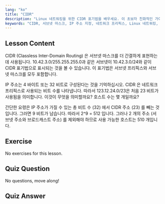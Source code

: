 ```yaml
---
lang: "ko"
title: "CIDR"
description: "Linux 네트워킹을 위한 CIDR 표기법을 배우세요. 이 초보자 친화적인 가이드를 통해 서브넷 마스크, IP 주소 지정 및 호스트 계산을 이해하세요. 네트워크 기술을 향상시키세요!"
keywords: "CIDR, 서브넷 마스크, IP 주소 지정, 네트워크 프리픽스, Linux 네트워킹, 초보자, 튜토리얼, 가이드"
---
```


## Lesson Content

CIDR (Classless Inter-Domain Routing) 은 서브넷 마스크를 더 간결하게 표현하는 데 사용됩니다. 10.42.3.0/255.255.255.0과 같은 서브넷이 10.42.3.0/24와 같이 CIDR 표기법으로 표시되는 것을 볼 수 있습니다. 이 표기법은 서브넷 프리픽스와 서브넷 마스크를 모두 포함합니다.

IP 주소는 4 바이트 또는 32 비트로 구성된다는 것을 기억하십시오. CIDR 은 네트워크 프리픽스로 사용되는 비트 수를 나타냅니다. 따라서 123.12.24.0/23은 처음 23 비트가 사용됨을 의미합니다. 이것이 무엇을 의미할까요? 호스트 수는 몇 개일까요?

간단한 요령은 IP 주소가 가질 수 있는 총 비트 수 (32) 에서 CIDR 주소 (23) 를 빼는 것입니다. 그러면 9 비트가 남습니다. 따라서 2^9 = 512 입니다. 그러나 2 개의 주소 (서브넷 주소와 브로드캐스트 주소) 를 제외해야 하므로 사용 가능한 호스트는 510 개입니다.

## Exercise

No exercises for this lesson.

## Quiz Question

No questions, move along!

## Quiz Answer
